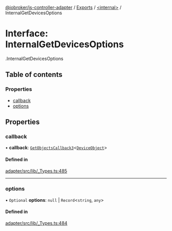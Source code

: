[@iobroker/js-controller-adapter](../README.md) / [Exports](../modules.md) / [<internal\>](../modules/internal_.md) / InternalGetDevicesOptions

# Interface: InternalGetDevicesOptions

[<internal>](../modules/internal_.md).InternalGetDevicesOptions

## Table of contents

### Properties

- [callback](internal_.InternalGetDevicesOptions.md#callback)
- [options](internal_.InternalGetDevicesOptions.md#options)

## Properties

### callback

• **callback**: [`GetObjectsCallback3`](../modules/internal_.md#getobjectscallback3)<[`DeviceObject`](internal_.DeviceObject.md)\>

#### Defined in

[adapter/src/lib/_Types.ts:485](https://github.com/ioBroker/ioBroker.js-controller/blob/297e6576/packages/adapter/src/lib/_Types.ts#L485)

___

### options

• `Optional` **options**: ``null`` \| `Record`<`string`, `any`\>

#### Defined in

[adapter/src/lib/_Types.ts:484](https://github.com/ioBroker/ioBroker.js-controller/blob/297e6576/packages/adapter/src/lib/_Types.ts#L484)
